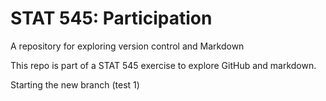 # STAT 545: Participation

A repository for exploring version control and Markdown

This repo is part of a STAT 545 exercise to explore GitHub and markdown.

Starting the new branch (test 1)
